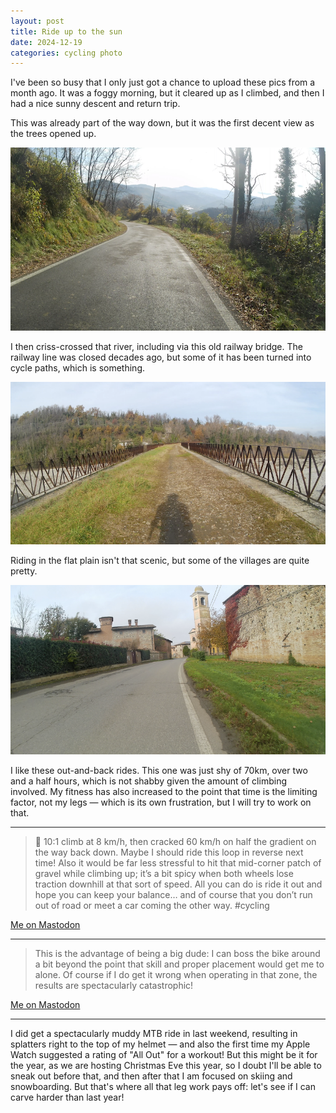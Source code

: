 ```yaml
---
layout: post
title: Ride up to the sun
date: 2024-12-19
categories: cycling photo
---
```


I've been so busy that I only just got a chance to upload these pics from a month ago. It was a foggy morning, but it cleared up as I climbed, and then I had a nice sunny descent and return trip.

This was already part of the way down, but it was the first decent view as the trees opened up.

![Looking down into the valley of the river Nure from the Bagnolo pass](/images/down-into-valley.png)

I then criss-crossed that river, including via this old railway bridge. The railway line was closed decades ago, but some of it has been turned into cycle paths, which is something.

![Crossing the old railway bridge at Ponte dell'Olio](/images/railway-bridge.png)

Riding in the flat plain isn't that scenic, but some of the villages are quite pretty.

![Village church and castle](/images/church-and-castle.png)

I like these out-and-back rides. This one was just shy of 70km, over two and a half hours, which is not shabby given the amount of climbing involved. My fitness has also increased to the point that time is the limiting factor, not my legs — which is its own frustration, but I will try to work on that.

*** 

> 🚵️ 10:1 climb at 8 km/h, then cracked 60 km/h on half the gradient on the way back down. Maybe I should ride this loop in reverse next time! Also it would be far less stressful to hit that mid-corner patch of gravel while climbing up; it’s a bit spicy when both wheels lose traction downhill at that sort of speed. All you can do is ride it out and hope you can keep your balance… and of course that you don’t run out of road or meet a car coming the other way. #cycling 

[Me on Mastodon](https://mastodon.social/@riotnrrd/113500107481184723)

*** 

> This is the advantage of being a big dude: I can boss the bike around a bit beyond the point that skill and proper placement would get me to alone. Of course if I do get it wrong when operating in that zone, the results are spectacularly catastrophic!

[Me on Mastodon](https://mastodon.social/@riotnrrd/113500118640755437)

*** 

I did get a spectacularly muddy MTB ride in last weekend, resulting in splatters right to the top of my helmet — and also the first time my Apple Watch suggested a rating of "All Out" for a workout! But this might be it for the year, as we are hosting Christmas Eve this year, so I doubt I'll be able to sneak out before that, and then after that I am focused on skiing and snowboarding. But that's where all that leg work pays off: let's see if I can carve harder than last year!